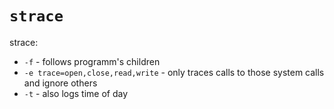 #                  `strace`

strace:
* `-f` - follows programm's children
* `-e trace=open,close,read,write` - only traces calls to those system calls and ignore others
* `-t` - also logs time of day
